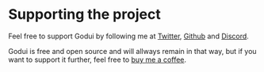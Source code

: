 # Supporting the project

Feel free to support Godui by following me at [Twitter](https://twitter.com/ghsoares), [Github](https://github.com/ghsoares) and [Discord](https://discord.com/ghsoares).

Godui is free and open source and will allways remain in that way, but if you want to support it further, feel free to [buy me a coffee](https://buymeacoffee.com/ghsoares).